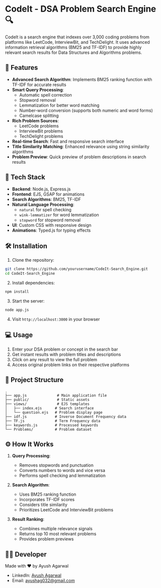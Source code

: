# CodeIt - DSA Problem Search Engine 🔍

CodeIt is a search engine that indexes over 3,000 coding problems from platforms like LeetCode, InterviewBit, and TechDelight. It uses advanced information retrieval algorithms (BM25 and TF-IDF) to provide highly relevant search results for Data Structures and Algorithms problems.

## 🌟 Features

- **Advanced Search Algorithm**: Implements BM25 ranking function with TF-IDF for accurate results
- **Smart Query Processing**:
  - Automatic spell correction
  - Stopword removal
  - Lemmatization for better word matching
  - Number-word conversion (supports both numeric and word forms)
  - Camelcase splitting
- **Rich Problem Sources**:
  - LeetCode problems
  - InterviewBit problems
  - TechDelight problems
- **Real-time Search**: Fast and responsive search interface
- **Title Similarity Matching**: Enhanced relevance using string similarity algorithms
- **Problem Preview**: Quick preview of problem descriptions in search results

## 🚀 Tech Stack

- **Backend**: Node.js, Express.js
- **Frontend**: EJS, GSAP for animations
- **Search Algorithms**: BM25, TF-IDF
- **Natural Language Processing**:
  - `natural` for spell checking
  - `wink-lemmatizer` for word lemmatization
  - `stopword` for stopword removal
- **UI**: Custom CSS with responsive design
- **Animations**: Typed.js for typing effects

## 🛠️ Installation

1. Clone the repository:
```bash
git clone https://github.com/yourusername/CodeIt-Search_Engine.git
cd CodeIt-Search_Engine
```

2. Install dependencies:
```bash
npm install
```

3. Start the server:
```bash
node app.js
```

4. Visit `http://localhost:3000` in your browser

## 💻 Usage

1. Enter your DSA problem or concept in the search bar
2. Get instant results with problem titles and descriptions
3. Click on any result to view the full problem
4. Access original problem links on their respective platforms

## 🔧 Project Structure

```
.
├── app.js              # Main application file
├── public/             # Static assets
├── views/              # EJS templates
│   ├── index.ejs      # Search interface
│   └── question.ejs   # Problem display page
├── idf.js             # Inverse Document Frequency data
├── TF.js              # Term Frequency data
├── keywords.js        # Processed keywords
└── Problems/          # Problem dataset
```

## ⚙️ How It Works

1. **Query Processing**:
   - Removes stopwords and punctuation
   - Converts numbers to words and vice versa
   - Performs spell checking and lemmatization

2. **Search Algorithm**:
   - Uses BM25 ranking function
   - Incorporates TF-IDF scores
   - Considers title similarity
   - Prioritizes LeetCode and InterviewBit problems

3. **Result Ranking**:
   - Combines multiple relevance signals
   - Returns top 10 most relevant problems
   - Provides problem previews

## 👨‍💻 Developer

Made with ❤️ by Ayush Agarwal
- LinkedIn: [Ayush Agarwal](https://www.linkedin.com/in/ayush-agarwal-8a6a60226/)
- Email: ayushag032@gmail.com
